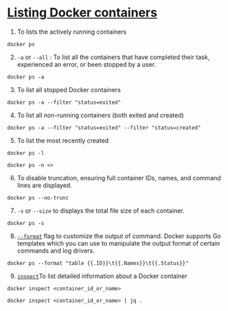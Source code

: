 # [Listing Docker containers](https://docs.docker.com/reference/cli/docker/container/ls/)
1. To lists the actively running containers
```docker
docker ps
```
2. `-a` or `--all` : To list  all the containers that have completed their task, experienced an error, or been stopped by a user.
```docker
docker ps -a
```
3. To list all stopped Docker containers
```docker
docker ps -a --filter "status=exited"
``` 
4. To list all non-running containers (both exited and created)
```docker
docker ps -a --filter "status=exited" --filter "status=created"
```
5. To list the most recently created
```docker
docker ps -l
```
```docker
docker ps -n <>
```
6. To disable truncation, ensuring full container IDs, names, and command lines are displayed.
```docker
docker ps --no-trunc
```
7. `-s` or `--size` to displays the total file size of each container.
```docker
docker ps -s
```
8. [`--format`](https://docs.docker.com/engine/cli/formatting/) flag to customize the output of command. Docker supports Go templates which you can use to manipulate the output format of certain commands and log drivers.
```docker
docker ps --format "table {{.ID}}\t{{.Names}}\t{{.Status}}"
```
9. [`inspect`](https://docs.docker.com/reference/cli/docker/inspect/#examples)To list detailed information about a Docker container
```docker
docker inspect <container_id_or_name>
```
```docker
docker inspect <container_id_or_name> | jq .
```
